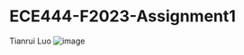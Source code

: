 # ECE444-F2023-Assignment1
Tianrui Luo
![image](https://github.com/Tianrui-Luo/ECE444-F2023-Assignment1/assets/77422312/4cf5baa7-e4ce-461f-b921-2e8c1547f9ae)
